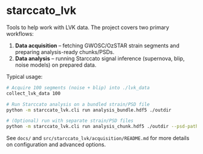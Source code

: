 # starccato_lvk

Tools to help work with LVK data. The project covers two primary workflows:

1. **Data acquisition** – fetching GWOSC/OzSTAR strain segments and preparing analysis-ready chunks/PSDs.
2. **Data analysis** – running Starccato signal inference (supernova, blip, noise models) on prepared data.

Typical usage:

```bash
# Acquire 100 segments (noise + blip) into ./lvk_data
collect_lvk_data 100

# Run Starccato analysis on a bundled strain/PSD file
python -m starccato_lvk.cli run analysis_bundle.hdf5 ./outdir

# (Optional) run with separate strain/PSD files
python -m starccato_lvk.cli run analysis_chunk.hdf5 ./outdir --psd-path psd.hdf5
```

See `docs/` and `src/starccato_lvk/acquisition/README.md` for more details on configuration and advanced options.
